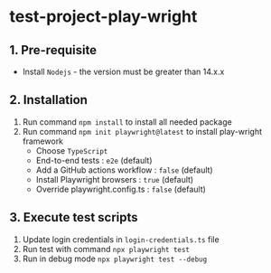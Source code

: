 # test-project-play-wright

## 1. Pre-requisite
- Install `Nodejs` - the version must be greater than 14.x.x

## 2. Installation

1. Run command `npm install` to install all needed package
2. Run command `npm init playwright@latest` to install play-wright framework
   - Choose `TypeScript`
   - End-to-end tests : `e2e` (default)
   - Add a GitHub actions workflow : `false` (default)
   - Install Playwright browsers : `true` (default)
   - Override playwright.config.ts : `false` (default)

## 3. Execute test scripts

1. Update login credentials in `login-credentials.ts` file
2. Run test with command `npx playwright test`
3. Run in debug mode `npx playwright test --debug`